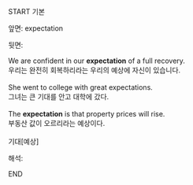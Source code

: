 START
기본

앞면:
expectation


뒷면:
<div>We are confident in our <b>expectation</b> of a full recovery. </div><div>우리는 완전히 회복하리라는 우리의 예상에 자신이 있습니다.</div><div><br></div><div><div>She went to college with great expectations. </div><div>그녀는 큰 기대를 안고 대학에 갔다.</div></div><div><br></div><div><div>The <strong>expectation</strong> is that property prices will rise. </div><div><div>부동산 값이 오르리라는 예상이다.</div></div></div><div><br></div><div>기대[예상]</div>


해석:
<!--ID: 1746614453863-->
END